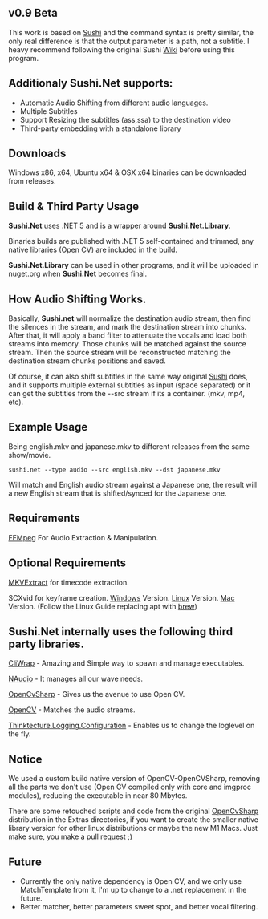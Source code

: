 ## v0.9 Beta

This work is based on [Sushi](https://github.com/tp7/Sushi) and the command syntax is pretty similar, the only real difference is that the output parameter is a path, not a subtitle. 
I heavy recommend following the original Sushi [Wiki](https://github.com/tp7/Sushi/wiki) before using this program.

## Additionaly Sushi.Net supports:

* Automatic Audio Shifting from different audio languages.
* Multiple Subtitles
* Support Resizing the subtitles (ass,ssa) to the destination video
* Third-party embedding with a standalone library

## Downloads

Windows x86, x64, Ubuntu x64 & OSX x64 binaries can be downloaded from releases.

## Build & Third Party Usage

**Sushi.Net** uses .NET 5 and is a wrapper around **Sushi.Net.Library**.

Binaries builds are published with .NET 5 self-contained and trimmed, any native libraries (Open CV) are included in the build.

**Sushi.Net.Library** can be used in other programs, and it will be uploaded in nuget.org when **Sushi.Net** becomes final.

## How Audio Shifting Works.

Basically, **Sushi.net** will normalize the destination audio stream, then find the silences in the stream, and mark the destination stream into chunks. After that, it will apply a band filter to attenuate the vocals and load both streams into memory. Those chunks will be matched against the source stream. Then the source stream will be reconstructed matching the destination stream chunks positions and saved.

Of course, it can also shift subtitles in the same way original [Sushi](https://github.com/tp7/Sushi) does, and it supports multiple external subtitles as input (space separated) or it can get the subtitles from the --src stream if its a container. (mkv, mp4, etc).

## Example Usage

Being english.mkv and japanese.mkv to different releases from the same show/movie.

```sushi.net --type audio --src english.mkv --dst japanese.mkv```

Will match and English audio stream against a Japanese one, the result will a new English stream that is shifted/synced for the Japanese one.

## Requirements

[FFMpeg](http://www.ffmpeg.org/download.html) For Audio Extraction & Manipulation.

## Optional Requirements

[MKVExtract](http://www.bunkus.org/videotools/mkvtoolnix/downloads.html) for timecode extraction.

SCXvid for keyframe creation. [Windows](https://github.com/soyokaze/SCXvid-standalone/releases) Version. [Linux](https://eyalmazuz.github.io/Linux_Keyframes/) Version. [Mac](https://eyalmazuz.github.io/Linux_Keyframes/) Version. (Follow the Linux Guide replacing apt with [brew](https://brew.sh/))

## Sushi.Net internally uses the following third party libraries.

[CliWrap](https://github.com/Tyrrrz/CliWrap) - Amazing and Simple way to spawn and manage executables.

[NAudio](https://github.com/naudio/NAudio) - It manages all our wave needs.

[OpenCvSharp](https://github.com/shimat/opencvsharp) - Gives us the avenue to use Open CV.

[OpenCV](https://opencv.org/) - Matches the audio streams.

[Thinktecture.Logging.Configuration](https://github.com/PawelGerr/Thinktecture.Logging.Configuration) - Enables us to change the loglevel on the fly.

## Notice

We used a custom build native version of OpenCV-OpenCVSharp, removing all the parts we don't use (Open CV compiled only with core and imgproc modules), reducing the executable in near 80 Mbytes. 

There are some retouched scripts and code from the original [OpenCvSharp](https://github.com/shimat/opencvsharp) distribution in the Extras directories, if you want to create the smaller native library version for other linux distributions or maybe the new M1 Macs. Just make sure, you make a pull request ;)

## Future

* Currently the only native dependency is Open CV, and we only use MatchTemplate from it, I'm up to change to a .net replacement in the future.
* Better matcher, better parameters sweet spot, and better vocal filtering.

